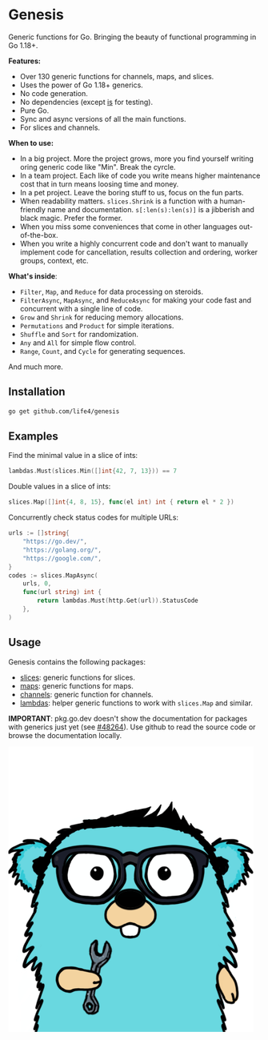 # Genesis

Generic functions for Go. Bringing the beauty of functional programming in Go 1.18+.

**Features:**

+ Over 130 generic functions for channels, maps, and slices.
+ Uses the power of Go 1.18+ generics.
+ No code generation.
+ No dependencies (except [is](https://github.com/matryer/is) for testing).
+ Pure Go.
+ Sync and async versions of all the main functions.
+ For slices and channels.

**When to use:**

+ In a big project. More the project grows, more you find yourself writing oring generic code like "Min". Break the cyrcle.
+ In a team project. Each like of code you write means higher maintenance cost that in turn means loosing time and money.
+ In a pet project. Leave the boring stuff to us, focus on the fun parts.
+ When readability matters. `slices.Shrink` is a function with a human-friendly name and documentation. `s[:len(s):len(s)]` is a jibberish and black magic. Prefer the former.
+ When you miss some conveniences that come in other languages out-of-the-box.
+ When you write a highly concurrent code and don't want to manually implement code for cancellation, results collection and ordering, worker groups, context, etc.

**What's inside**:

+ `Filter`, `Map`, and `Reduce` for data processing on steroids.
+ `FilterAsync`, `MapAsync`, and `ReduceAsync` for making your code fast and concurrent with a single line of code.
+ `Grow` and `Shrink` for reducing memory allocations.
+ `Permutations` and `Product` for simple iterations.
+ `Shuffle` and `Sort` for randomization.
+ `Any` and `All` for simple flow control.
+ `Range`, `Count`, and `Cycle` for generating sequences.

And much more.

## Installation

```bash
go get github.com/life4/genesis
```

## Examples

Find the minimal value in a slice of ints:

```go
lambdas.Must(slices.Min([]int{42, 7, 13})) == 7
```

Double values in a slice of ints:

```go
slices.Map([]int{4, 8, 15}, func(el int) int { return el * 2 })
```

Concurrently check status codes for multiple URLs:

```go
urls := []string{
	"https://go.dev/",
	"https://golang.org/",
	"https://google.com/",
}
codes := slices.MapAsync(
	urls, 0,
	func(url string) int {
		return lambdas.Must(http.Get(url)).StatusCode
	},
)
```

## Usage

Genesis contains the following packages:

+ [slices](./slices): generic functions for slices.
+ [maps](./maps): generic functions for maps.
+ [channels](./channels): generic function for channels.
+ [lambdas](./lambdas): helper generic functions to work with `slices.Map` and similar.

**IMPORTANT**: pkg.go.dev doesn't show the documentation for packages with generics just yet (see [#48264](https://github.com/golang/go/issues/48264)). Use github to read the source code or browse the documentation locally.

![mascot image](./gopher.png)
